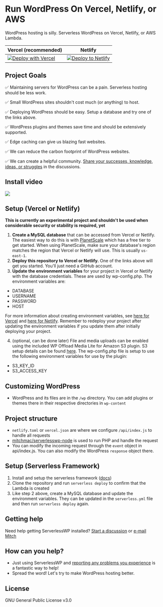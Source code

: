 # Run WordPress On Vercel, Netlify, or AWS
WordPress hosting is silly. Serverless WordPress on Vercel, Netlify, or AWS Lambda.

| Vercel (recommended) | Netlify |
| --- | --- |
| [![Deploy with Vercel](https://vercel.com/button)](https://vercel.com/new/clone?repository-url=https%3A%2F%2Fgithub.com%2Fmitchmac%2Fserverlesswp&env=DATABASE,USERNAME,PASSWORD,HOST&envDescription=Database%20credentials%20from%20PlanetScale%20or%20other%20host&envLink=https%3A%2F%2Fgithub.com%2Fmitchmac%2FServerlessWP%23setup-vercel-or-netlify&project-name=serverlesswp&repository-name=serverlesswp) |  [![Deploy to Netlify](https://www.netlify.com/img/deploy/button.svg)](https://app.netlify.com/start/deploy?repository=https://github.com/mitchmac/serverlesswp) |

## Project Goals

✅ Maintaining servers for WordPress can be a pain. Serverless hosting should be less work.

✅ Small WordPress sites shouldn't cost much (or anything) to host.

✅ Deploying WordPress should be easy. Setup a database and try one of the links above.

✅ WordPress plugins and themes save time and should be extensively supported.

✅ Edge caching can give us blazing fast websites.

✅ We can reduce the carbon footprint of WordPress websites.

✅ We can create a helpful community. [Share your successes, knowledge, ideas, or struggles](https://github.com/mitchmac/ServerlessWP/discussions) in the discussions.

## Install video

[![](https://markdown-videos.vercel.app/youtube/A1HZB2OqpCY)](https://youtu.be/A1HZB2OqpCY)

## Setup (Vercel or Netlify)

**This is currently an experimental project and shouldn't be used when considerable security or stability is required, yet**

1. **Create a MySQL database** that can be accessed from Vercel or Netlify. The easiest way to do this is with [PlanetScale](https://planetscale.com/) which has a free tier to get started. When using PlanetScale, make sure your database's region matches the region that Vercel or Netlify will use. This is usually ```us-east-1```.
2. **Deploy this repository to Vercel or Netlify.** One of the links above will get you started. You'll just need a GitHub account.
3. **Update the environment variables** for your project in Vercel or Netlify with the database credentials. These are used by wp-config.php. The environment variables are:
- DATABASE
- USERNAME
- PASSWORD
- HOST

For more information about creating environment variables, see [here for Vercel](https://vercel.com/docs/concepts/projects/environment-variables) and [here for Netlify](https://docs.netlify.com/environment-variables/overview/). Remember to redeploy your project after updating the environment variables if you update them after initially deploying your project.

4. (optional, can be done later) File and media uploads can be enabled using the included WP Offload Media Lite for Amazon S3 plugin. S3 setup details can be found [here](https://deliciousbrains.com/wp-offload-media/doc/amazon-s3-quick-start-guide/). The wp-config.php file is setup to use the following environment variables for use by the plugin:
- S3_KEY_ID
- S3_ACCESS_KEY

## Customizing WordPress
- WordPress and its files are in the ```/wp``` directory. You can add plugins or themes there in their respective directories in ```wp-content```

## Project structure
- `netlify.toml` or `vercel.json` are where we configure ```/api/index.js``` to handle all requests
- [mitchmac/serverlesswp-node](https://github.com/mitchmac/serverlesswp-node) is used to run PHP and handle the request
- You can modify the incoming request through the ```event``` object in api/index.js. You can also modify the WordPress ```response``` object there.

## Setup (Serverless Framework)
1. Install and setup the serverless framework ([docs](https://www.serverless.com/framework/docs/getting-started))
2. Clone the repository and run `serverless deploy` to confirm that the Lambda is created
3. Like step 2 above, create a MySQL database and update the environment variables. They can be updated in the `serverless.yml` file and then run `serverless deploy` again.

## Getting help
Need help getting ServerlessWP installed? [Start a discussion](https://github.com/mitchmac/ServerlessWP/discussions) or [e-mail Mitch](mailto:wp@mitchmac.dev)

## How can you help?
- Just using ServerlessWP and [reporting any problems you experience](https://github.com/mitchmac/ServerlessWP/issues) is a fantastic way to help!
- Spread the word! Let's try to make WordPress hosting better.

## License
GNU General Public License v3.0
